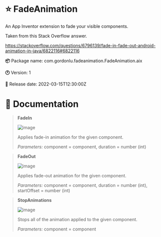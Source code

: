 # ⭐ FadeAnimation
An App Inventor extension to fade your visible components.

Taken from this Stack Overflow answer.

https://stackoverflow.com/questions/6796139/fade-in-fade-out-android-animation-in-java/6822116#6822116

**:package:** Package name: com.gordonlu.fadeanimation.FadeAnimation.aix

**:clock1:** Version: 1

**:date:** Release date: 2022-03-15T12:30:00Z

# :open_book: Documentation

>**FadeIn**
>
>![image](https://user-images.githubusercontent.com/88015331/158375983-6cd9be87-1e1f-4fcb-88fc-15fc6d4c5ce4.png)
>
>Applies fade-in animation for the given component.
>
>*Parameters:* component = component, duration = number (int)

>**FadeOut**
>
>![image](https://user-images.githubusercontent.com/88015331/158376096-2cd23cfa-f14b-4ea7-b0c4-9a9650fc209d.png)
>
>Applies fade-out animation for the given component.
>
>*Parameters:* component = component, duration = number (int), startOffset = number (int)

>**StopAnimations**
>
>![image](https://user-images.githubusercontent.com/88015331/158376164-fdb14131-f1d0-4ce4-87ec-4ff2020ba79b.png)
>
>Stops all of the animation applied to the given component.
>
>*Parameters:* component = component
